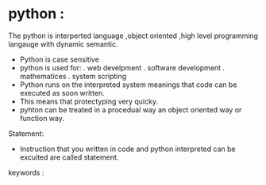 # python :
The python is interperted language ,object oriented ,high level programming langauge with dynamic semantic.
* Python is case sensitive 
* python is used for:
  . web  develpment 
  . software development 
  . mathematices
  . system scripting
* Python runs on the interpreted system meanings that code can be executed as soon written.
* This means  that protectyping very quicky.
* pyhton can be treated in a procedual way an object oriented way or function way.
 
Statement:

* Instruction that you written in code and python interpreted can be excuited are called statement.


keywords :


